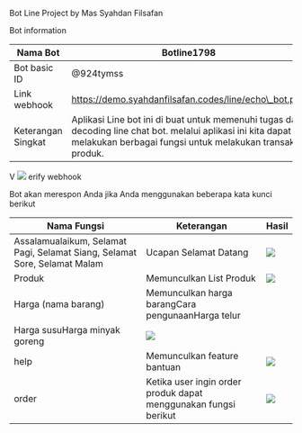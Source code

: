 Bot Line Project by Mas Syahdan Filsafan

Bot information

| Nama Bot | Botline1798 |
| --- | --- |
| Bot basic ID | @924tymss |
| Link webhook | https://demo.syahdanfilsafan.codes/line/echo\_bot.php |
| Keterangan Singkat | Aplikasi Line bot ini di buat untuk memenuhi tugas dari decoding line chat bot. melalui aplikasi ini kita dapat melakukan berbagai fungsi untuk melakukan transaksi produk. |

V ![](RackMultipart20201217-4-1giu2xt_html_bd1e180d4f6b3206.png)
 erify webhook

Bot akan merespon Anda jika Anda menggunakan beberapa kata kunci berikut

| Nama Fungsi | Keterangan | Hasil |
| --- | --- | --- |
| Assalamualaikum, Selamat Pagi, Selamat Siang, Selamat Sore, Selamat Malam | Ucapan Selamat Datang | ![](RackMultipart20201217-4-1giu2xt_html_c18753de1e67940d.jpg) |
| Produk | Memunculkan List Produk | ![](RackMultipart20201217-4-1giu2xt_html_4c567de8c29016b6.jpg) |
| Harga (nama barang) | Memunculkan harga barangCara pengunaanHarga telur
 Harga susuHarga minyak goreng | ![](RackMultipart20201217-4-1giu2xt_html_2098f1b18d80ffc6.jpg) |
| help | Memunculkan feature bantuan | ![](RackMultipart20201217-4-1giu2xt_html_6653637b5bf79d05.png) |
| order | Ketika user ingin order produk dapat menggunakan fungsi berikut | ![](RackMultipart20201217-4-1giu2xt_html_27f4edae8ad76c03.png) |
